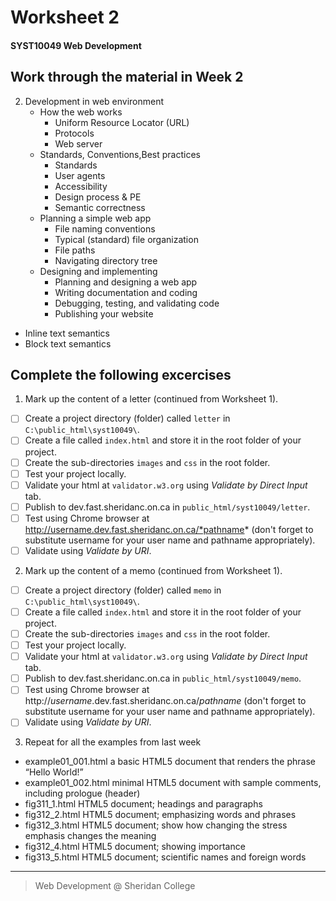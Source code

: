 # Worksheet 2
#### SYST10049 Web Development

## Work through the material in Week 2

2. Development in web environment
    - How the web works
      - Uniform Resource Locator (URL)
      - Protocols
      - Web server
    - Standards, Conventions,Best practices
      - Standards
      - User agents
      - Accessibility
      - Design process & PE
      - Semantic correctness
    - Planning a simple web app
      - File naming conventions
      - Typical (standard) file organization
      - File paths
      - Navigating directory tree
    - Designing and implementing
      - Planning and designing a web app
      - Writing documentation and coding
      - Debugging, testing, and validating code
      - Publishing your website

  - Inline text semantics
  - Block text semantics

## Complete the following excercises

1. Mark up the content of a letter (continued from Worksheet 1).
- [ ] Create a project directory (folder) called `letter` in `C:\public_html\syst10049\`.
- [ ] Create a file called `index.html` and store it in the root folder of your project.
- [ ] Create the sub-directories `images` and `css` in the root folder.
- [ ] Test your project locally.
- [ ] Validate your html at `validator.w3.org` using *Validate by Direct Input* tab.
- [ ] Publish to dev.fast.sheridanc.on.ca in `public_html/syst10049/letter`.
- [ ] Test using Chrome browser at http://username.dev.fast.sheridanc.on.ca/*pathname* (don't forget to substitute username for your user name and pathname appropriately).
- [ ] Validate using *Validate by URI*.

2. Mark up the content of a memo (continued from Worksheet 1).
- [ ] Create a project directory (folder) called `memo` in `C:\public_html\syst10049\`.
- [ ] Create a file called `index.html` and store it in the root folder of your project.
- [ ] Create the sub-directories `images` and `css` in the root folder.
- [ ] Test your project locally.
- [ ] Validate your html at `validator.w3.org` using *Validate by Direct Input* tab.
- [ ] Publish to dev.fast.sheridanc.on.ca in `public_html/syst10049/memo`.
- [ ] Test using Chrome browser at http://*username*.dev.fast.sheridanc.on.ca/*pathname* (don't forget to substitute username for your user name and pathname appropriately).
- [ ] Validate using *Validate by URI*.

3. Repeat for all the examples from last week
- example01_001.html a basic HTML5 document that renders the phrase “Hello World!”
- example01_002.html minimal HTML5 document with sample comments, including prologue (header)
- fig311_1.html HTML5 document; headings and paragraphs
- fig312_2.html HTML5 document; emphasizing words and phrases
- fig312_3.html HTML5 document; show how changing the stress emphasis changes the meaning
- fig312_4.html HTML5 document; showing importance
- fig313_5.html HTML5 document; scientific names and foreign words





---

> Web Development @ Sheridan College
